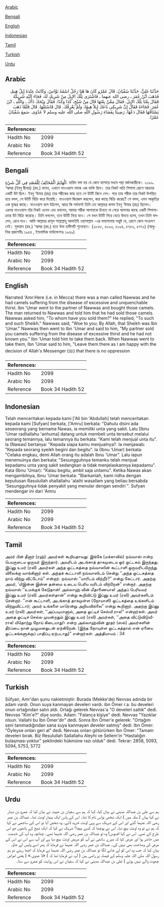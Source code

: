 [Arabic](#arabic)

[Bengali](#bengali)

[English](#english)

[Indonesian](#indonesian)

[Tamil](#tamil)

[Turkish](#turkish)

[Urdu](#urdu)

## Arabic


<div dir="rtl" lang="ar" style={{fontSize:'larger',backgroundColor:'#f8f9fa',padding:20}}>
حَدَّثَنَا عَلِيٌّ، حَدَّثَنَا سُفْيَانُ، قَالَ عَمْرٌو كَانَ هَا هُنَا رَجُلٌ اسْمُهُ نَوَّاسٌ، وَكَانَتْ عِنْدَهُ إِبِلٌ هِيمٌ، فَذَهَبَ ابْنُ عُمَرَ ـ رضى الله عنهما ـ فَاشْتَرَى تِلْكَ الإِبِلَ مِنْ شَرِيكٍ لَهُ، فَجَاءَ إِلَيْهِ شَرِيكُهُ فَقَالَ بِعْنَا تِلْكَ الإِبِلَ‏.‏ فَقَالَ مِمَّنْ بِعْتَهَا قَالَ مِنْ شَيْخٍ، كَذَا وَكَذَا‏.‏ فَقَالَ وَيْحَكَ ذَاكَ ـ وَاللَّهِ ـ ابْنُ عُمَرَ‏.‏ فَجَاءَهُ فَقَالَ إِنَّ شَرِيكِي بَاعَكَ إِبِلاً هِيمًا، وَلَمْ يَعْرِفْكَ‏.‏ قَالَ فَاسْتَقْهَا‏.‏ قَالَ فَلَمَّا ذَهَبَ يَسْتَاقُهَا فَقَالَ دَعْهَا، رَضِينَا بِقَضَاءِ رَسُولِ اللَّهِ صلى الله عليه وسلم لاَ عَدْوَى‏.‏ سَمِعَ سُفْيَانُ عَمْرًا‏.‏
</div>
<div style={{backgroundColor:'#f8f9fa',padding:20, marginBottom: 10}}><table> <thead> <tr> <th>References:</th> <th></th> </tr> </thead> <tbody><tr><td>Hadith No</td><td>2099</td></tr><tr><td>Arabic No</td><td>2099</td></tr><tr><td>Reference</td><td>Book 34 Hadith 52</td></tr></tbody></table></div>

## Bengali


<div dir="ltr" lang="bn" style={{fontSize:'larger',backgroundColor:'#f8f9fa',padding:20}}>
الْهَائِمُ الْمُخَالِفُ لِلْقَصْدِ فِي كُلِّ شَيْءٍ. হায়িম বলা হয় যে কোন ব্যাপারে মধ্যম পন্থা বর্জনকারীকে। ২০৯৯. ‘আমর (ইবনু দ্বীনার) (রহ.) বলেন, এখানে নাওওয়াস নামক এক ব্যক্তি ছিল। তার নিকট অতি পিপাসা রোগে আক্রান্ত একটি উট ছিল। ইবনু ‘উমার (রাঃ) তার শরীকের কাছ হতে সে উটটি কিনে নেন। পরে তার শরীক তার নিকট উপস্থিত হয়ে বলল, সে উটটি বিক্রি করে দিয়েছি। নাওওয়াস জিজ্ঞেস করলেন, কার কাছে বিক্রি করেছ? সে বলল, এমন আকৃতির এক বৃদ্ধের কাছে। নাওওয়াস বলে উঠলেন, আরে কি সর্বনাশ! তিনি তো আল্লাহর কসম ইবনু ‘উমার (রাঃ) ছিলেন। এরপর নাওওয়াস তাঁর নিকট এলেন এবং বললেন, আমার শরীক আপনাকে চিনতে না পেরে আপনার কাছে একটি পিপাসাক্রান্ত উট বিক্রি করেছে। তিনি বললেন, তবে উটটি নিয়ে যাও। সে যখন উটটি নিয়ে যেতে উদ্যত হলো, তখন তিনি বললেন, রেখে দাও। আমি আল্লাহর রাসূল সাল্লাল্লাহু আলাইহি ওয়াসাল্লাম -এর ফায়সালায় সন্তুষ্ট যে, রোগে কোন সংক্রমণ নেই। সুফয়ান (রহ.) ‘আমর (রহ.) হতে উক্ত হাদীসটি শুনেছেন। (২৮৫৮, ৫০৯৩, ৫০৯৪, ৫৭৫৩, ৫৭৭২) (আধুনিক প্রকাশনীঃ ১৯৫৪ , ইসলামিক ফাউন্ডেশনঃ ১৯৬৯)
</div>
<div style={{backgroundColor:'#f8f9fa',padding:20, marginBottom: 10}}><table> <thead> <tr> <th>References:</th> <th></th> </tr> </thead> <tbody><tr><td>Hadith No</td><td>2099</td></tr><tr><td>Arabic No</td><td>2099</td></tr><tr><td>Reference</td><td>Book 34 Hadith 52</td></tr></tbody></table></div>

## English


<div dir="ltr" lang="en" style={{fontSize:'larger',backgroundColor:'#f8f9fa',padding:20}}>
Narrated 'Amr:Here (i.e. in Mecca) there was a man called Nawwas and he had camels suffering from the disease of excessive and unquenchable thirst. Ibn 'Umar went to the partner of Nawwas and bought those camels. The man returned to Nawwas and told him that he had sold those camels. Nawwas asked him, "To whom have you sold them?" He replied, "To such and such Sheikh." Nawwas said, "Woe to you; By Allah, that Sheikh was Ibn 'Umar." Nawwas then went to Ibn 'Umar and said to him, "My partner sold you camels suffering from the disease of excessive thirst and he had not known you." Ibn 'Umar told him to take them back. When Nawwas went to take them, Ibn 'Umar said to him, "Leave them there as I am happy with the decision of Allah's Messenger (ﷺ) that there is no oppression
</div>
<div style={{backgroundColor:'#f8f9fa',padding:20, marginBottom: 10}}><table> <thead> <tr> <th>References:</th> <th></th> </tr> </thead> <tbody><tr><td>Hadith No</td><td>2099</td></tr><tr><td>Arabic No</td><td>2099</td></tr><tr><td>Reference</td><td>Book 34 Hadith 52</td></tr></tbody></table></div>

## Indonesian


<div dir="ltr" lang="id" style={{fontSize:'larger',backgroundColor:'#f8f9fa',padding:20}}>
Telah menceritakan kepada kami ['Ali bin 'Abdullah] telah menceritakan kepada kami [Sufyan] berkata, ['Amru] berkata: "Dahulu disini ada seseorang yang bernama Nawas, ia memiliki unta yang sakit. Lalu [Ibnu 'Umar radliallahu 'anhuma] datang untuk membeli unta tersebut melalui seorang temannya, lalu temannya itu berkata: "Kami telah menjual unta itu". Ia (Nawas) bertanya: "Kepada siapa kamu menjualnya?. Ia menjawab: "Kepada seorang syeikh begini dan begitu". Ia (Ibnu 'Umar) berkata: "Celaka engkau, demi Allah orang itu adalah Ibnu 'Umar". Lalu iapun menemuinya dan berkata: "Sesungguhnya temanku telah menjual kepadamu unta yang sakit sedangkan ia tidak menjelaskannya kepadamu". Kata (Ibnu 'Umar): "Kalau begitu, ambil saja untamu". Ketika Nawas akan mengambilnya, Ibnu 'Umar berkata: "Biarkanlah, kami ridha dengan keputusan Rasulullah shallallahu 'alaihi wasallam yang beliau bersabda 'Sesungguhnya tidak penyakit yang menular dengan sendiri ". Sufyan mendengar ini dari 'Amru
</div>
<div style={{backgroundColor:'#f8f9fa',padding:20, marginBottom: 10}}><table> <thead> <tr> <th>References:</th> <th></th> </tr> </thead> <tbody><tr><td>Hadith No</td><td>2099</td></tr><tr><td>Arabic No</td><td>2099</td></tr><tr><td>Reference</td><td>Book 34 Hadith 52</td></tr></tbody></table></div>

## Tamil


<div dir="ltr" lang="ta" style={{fontSize:'larger',backgroundColor:'#f8f9fa',padding:20}}>
அம்ர் பின் தீனார் (ரஹ்) அவர்கள் கூறியதாவது: இங்கே (மக்காவில்) நவ்வாஸ் என்ற பெயருடைய ஒருவர் இருந்தார். அவரிடம் அடங்காத் தாகமுடைய ஓர் ஒட்டகம் இருந்தது. இப்னு உமர் (ரலி) அவர்கள் அந்த ஒட்டகத்தை நவ்வாஸின் கூட்டாளி ஒருவரிடமிருந்து விலைக்கு வாங்கினார் கள். அந்தக் கூட்டாளி நவ்வாஸிடம் சென்று ‘‘அந்த ஒட்டகத்தை நாம் விற்று விட்டோம்” என்றார். நவ்வாஸ் ‘‘யாரிடம் விற்றீர்?” என்று கேட்டார். அதற்கு அவர், ‘யிஇன்ன இன்ன தன்மை உடைய பெரிய வரிடம் விற்றேன்” என்றார். அதற்கு நவ்வாஸ் ‘‘உமக்குக் கேடுதான்! அல்லாஹ் வின் மீதாணையாக! அந்தப் பெரியவர் இப்னு உமர் (ரலி) அவர்கள்தான்” என்று கூறிவிட்டு இப்னு உமர் (ரலி) அவர்களிடம் சென்றார். ‘‘என் கூட்டாளி, அடங்காத் தாகமுள்ள (நோயாளி) ஒட்டகத்தை உங்களிடம் விற்றுவிட்டார்; அவர் உங்களை யாரென்று அறியவில்லை” என்று கூறினார். அதற்கு இப்னு உமர் (ரலி) அவர்கள், ‘‘அப்படியானால், அதை ஓட்டிச் செல்வீ ராக!” என்றார்கள். அவர் அதை ஓட்டிச் செல்ல முயன்றதும் இப்னு உமர் (ரலி) அவர்கள், ‘‘அதை விட்டுவிடுவீராக! யிதொற்று நோய் கிடையாது!› என்ற அல்லாஹ்வின் தூதர் (ஸல்) அவர்களின் தீர்ப்பை நான் முழுமனதுடன் ஏற்கிறேன். (இந்த நோயுள்ள ஒட்டகத்தால் என் ஏனைய ஒட்டகங்களுக்குப் பாதிப்பு ஏற்படாது)” என்றார்கள். அத்தியாயம் : 34
</div>
<div style={{backgroundColor:'#f8f9fa',padding:20, marginBottom: 10}}><table> <thead> <tr> <th>References:</th> <th></th> </tr> </thead> <tbody><tr><td>Hadith No</td><td>2099</td></tr><tr><td>Arabic No</td><td>2099</td></tr><tr><td>Reference</td><td>Book 34 Hadith 52</td></tr></tbody></table></div>

## Turkish


<div dir="ltr" lang="tr" style={{fontSize:'larger',backgroundColor:'#f8f9fa',padding:20}}>
Süfyan, Amr'dan şunu nakletmiştir: Burada (Mekke'de) Nevvas adında bir adam vardı. Onun suya kanmayan develeri vardı. ibn Ömer r.a. bu develeri onun ortağından satın aldı. Ortağı gelerek Nevvas'a "O develeri sattık" dedi. Nevvas "Kim'e?" diye sordu. Adam: "Falanca kişiye" dedi. Nevvas "Yazıklar olsun. Vallahi bu İbn Ömer'dir" dedi. Sonra İbn Ömer'e gelerek: "Ortağım seni tanımadığından sana suya kanmayan develer satmış" dedi. Ibn Ömer: "Öyleyse onları geri al" dedi. Nevvas onları götürürken İbn Ömer: "Tamam develeri bırak. Biz Resulullah Sallallahu Aleyhi ve Sellem'in "Hastalığın bulaşması yoktur" şeklindeki hükmüne razı olduk" dedi. Tekrar: 2858, 5093, 5094, 5753, 5772
</div>
<div style={{backgroundColor:'#f8f9fa',padding:20, marginBottom: 10}}><table> <thead> <tr> <th>References:</th> <th></th> </tr> </thead> <tbody><tr><td>Hadith No</td><td>2099</td></tr><tr><td>Arabic No</td><td>2099</td></tr><tr><td>Reference</td><td>Book 34 Hadith 52</td></tr></tbody></table></div>

## Urdu


<div dir="rtl" lang="ur" style={{fontSize:'larger',backgroundColor:'#f8f9fa',padding:20}}>
ہم سے علی بن عبداللہ مدینی نے بیان کیا، کہا کہ ہم سے سفیان بن عیینہ نے بیان کیا کہ عمرو بن دینار نے کہا یہاں ( مکہ میں ) ایک شخص نواس نام کا تھا۔ اس کے پاس ایک بیمار اونٹ تھا۔ عبداللہ بن عمر رضی اللہ عنہما گئے اور اس کے شریک سے وہی اونٹ خرید لائے۔ وہ شخص آیا تو اس کے ساجھی نے کہا کہ ہم نے تو وہ اونٹ بیچ دیا۔ اس نے پوچھا کہ کسے بیچا؟ شریک نے کہا کہ ایک شیخ کے ہاتھوں جو اس طرح کے تھے۔ اس نے کہا افسوس! وہ تو عبداللہ بن عمر رضی اللہ عنہما تھے۔ چنانچہ وہ آپ کی خدمت میں حاضر ہوا اور عرض کیا کہ میرے ساتھی نے آپ کو مریض اونٹ بیچ دیا ہے اور آپ سے اس نے اس کے مرض کی وضاحت بھی نہیں کی۔ عبداللہ بن عمر رضی اللہ عنہما نے فرمایا کہ پھر اسے واپس لے جاؤ۔ بیان کیا کہ جب وہ اس کو لے جانے لگا تو عبداللہ بن عمر رضی اللہ عنہما نے فرمایا کہ اچھا رہنے دو ہم رسول اللہ صلی اللہ علیہ وسلم کے فیصلہ پر راضی ہیں ( آپ نے فرمایا تھا کہ ) «لا عدوى‏.‏» ( یعنی امراض چھوت والے نہیں ہوتے ) علی بن عبداللہ مدینی نے کہا کہ سفیان نے اس روایت کو عمرو سے سنا۔
</div>
<div style={{backgroundColor:'#f8f9fa',padding:20, marginBottom: 10}}><table> <thead> <tr> <th>References:</th> <th></th> </tr> </thead> <tbody><tr><td>Hadith No</td><td>2099</td></tr><tr><td>Arabic No</td><td>2099</td></tr><tr><td>Reference</td><td>Book 34 Hadith 52</td></tr></tbody></table></div>